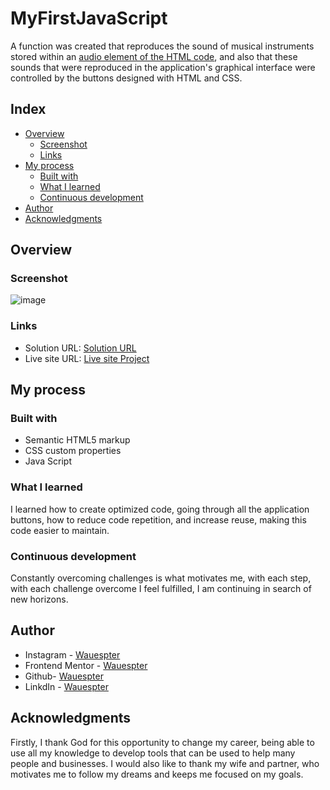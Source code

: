 # MyFirstJavaScript

A function was created that reproduces the sound of musical instruments stored within an [audio element of the HTML code](https://wauespter.github.io/MyFirstJavaScript/), and also that these sounds that were reproduced in the application's graphical interface were controlled by the buttons designed with HTML and CSS.

## Index

- [Overview](#overview)
    - [Screenshot](#screenshot)
    - [Links](#links)
- [My process](#my-process)
    - [Built with](#built-with)
    - [What I learned](#what-i-learned)
    - [Continuous development](#continuous-development)
- [Author](#author)
- [Acknowledgments](#acknowledgments)




## Overview
### Screenshot

![image](https://github.com/Wauespter/MyFirstJavaScript/assets/146996798/00096392-bc72-4378-bbd0-8e818e746703)



### Links

- Solution URL: [Solution URL](https://github.com/Wauespter/QR-code-component-solution)
- Live site URL: [Live site Project](https://wauespter.github.io/QR-code-component-solution/)

## My process

### Built with

- Semantic HTML5 markup
- CSS custom properties
- Java Script


### What I learned

I learned how to create optimized code, going through all the application buttons, how to reduce code repetition, and increase reuse, making this code easier to maintain.


### Continuous development
Constantly overcoming challenges is what motivates me, with each step, with each challenge overcome I feel fulfilled, I am continuing in search of new horizons.


## Author

- Instagram - [Wauespter](https://www.instagram.com/wauespter/)
- Frontend Mentor - [Wauespter](https://www.frontendmentor.io/profile/Wauespter)
- Github- [Wauespter](https://github.com/Wauespter)
- LinkdIn - [Wauespter](https://www.linkedin.com/in/wauespter-abich-souza-b5161b61/)

## Acknowledgments
Firstly, I thank God for this opportunity to change my career, being able to use all my knowledge to develop tools that can be used to help many people and businesses.
I would also like to thank my wife and partner, who motivates me to follow my dreams and keeps me focused on my goals.
